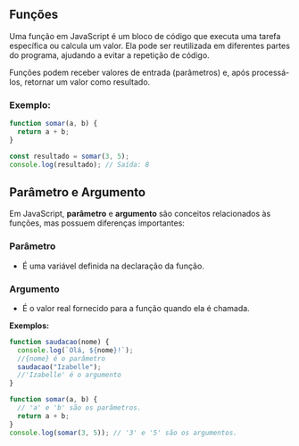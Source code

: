 ## Funções

Uma função em JavaScript é um bloco de código que executa uma tarefa específica ou calcula um valor. Ela pode ser reutilizada em diferentes partes do programa, ajudando a evitar a repetição de código.

Funções podem receber valores de entrada (parâmetros) e, após processá-los, retornar um valor como resultado.

### Exemplo:

```javascript
function somar(a, b) {
  return a + b;
}

const resultado = somar(3, 5);
console.log(resultado); // Saída: 8
```

## Parâmetro e Argumento

Em JavaScript, **parâmetro** e **argumento** são conceitos relacionados às funções, mas possuem diferenças importantes:

### **Parâmetro**

- É uma variável definida na declaração da função.

### **Argumento**

- É o valor real fornecido para a função quando ela é chamada.

**Exemplos:**

```javascript
function saudacao(nome) {
  console.log(`Olá, ${nome}!`);
  //{nome} é o parâmetro
  saudacao("Izabelle");
  //'Izabelle' é o argumento
}
```

```javascript
function somar(a, b) {
  // 'a' e 'b' são os parâmetros.
  return a + b;
}
console.log(somar(3, 5)); // '3' e '5' são os argumentos.
```
